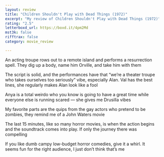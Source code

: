 ```yaml
---
layout: review
title: "Children Shouldn't Play with Dead Things (1972)"
excerpt: "My review of Children Shouldn't Play with Dead Things (1972)"
rating: "2.5"
letterboxd_url: https://boxd.it/4pm2Md
mst3k: false
rifftrax: false
category: movie_review

---
```


An acting troupe rows out to a remote island and performs a resurrection spell. They dig up a body, name him Orville, and take him with them

The script is solid, and the performances have that “we’re a theater troupe who takes ourselves too seriously” vibe, especially Alan. Val has the best lines, she regularly makes Alan look like a fool

Anya is a total weirdo who you know is going to have a great time while everyone else is running scared — she gives me Drusilla vibes

My favorite parts are the quips from the gay actors who pretend to be zombies, they remind me of a John Waters movie

The last 15 minutes, like so many horror movies, is when the action begins and the soundtrack comes into play. If only the journey there was compelling

If you like dumb campy low-budget horror comedies, give it a whirl. It seems fun for the right audience, I just don’t think that’s me
